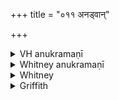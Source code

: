 +++
title = "०११ अनड्वान्"

+++

<details><summary>VH anukramaṇī</summary>

अनड्वान्  
१-१२ भृग्वङ्गिराः। अनड्वान्, इन्द्रः। त्रिष्टुप्; १, ४ जगति, २ भुरिक्, ७ त्र्यवसाना षट् पदानुष्टुब्गर्भोपरिष्टज्जागतानिचृच्छक्वरी, ८-१२ अनुष्टुप्।
</details>

<details><summary>Whitney anukramaṇī</summary>

[Bhṛgvan̄giras.—dvādaśarcam. ānaḍuham. trāiṣṭubham: 1, 4. jagatī; 5. bhurij; 7. 3-av. 6-p. anuṣṭubgarbho ’pariṣṭājjāgatā nicṛcchakvarī; 8-12. anuṣṭubh.]
</details>



<details><summary>Whitney</summary>

### Comment
Found in Pāipp. iii. (in the verse-order 1, 4, 2, 5, 3, 6, 11, 12, 9, 8, 10, 7). Used by Kāuś. (66. 12) in a sava sacrifice, with the draft-ox as sava. The hymn offers an example of that characteristic Hindu extollation, without any measure or limit, of the immediate object of reverence, which, when applied to a divinity, has led to the setting up of the baseless doctrine of "henotheism."


### Translations
Translated: Muir, OST. v. 399, 361 (about half); Ludwig, pp. 534 and 190; Deussen, Geschichte, i. 1. 232; Griffith, i. 144; Weber, xviii. 39.—Cf. Deussen, l.c., p. 230 f. Weber entitles the hymn "Verschenkung eines Pflugstieres zur Feier der Zwölften (i.e. nights of the winter solstice—see vs. 11)."
</details>

<details><summary>Griffith</summary>

A glorification of the sacrificial gharma or milk caldron
</details>
